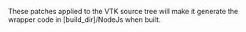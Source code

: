 These patches applied to the VTK source tree will make it generate the
wrapper code in [build_dir]/NodeJs when built.
